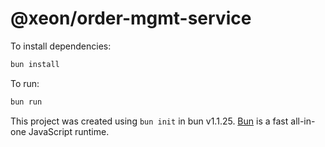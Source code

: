 # @xeon/order-mgmt-service

To install dependencies:

```bash
bun install
```

To run:

```bash
bun run  
```

This project was created using `bun init` in bun v1.1.25. [Bun](https://bun.sh) is a fast all-in-one JavaScript runtime.
